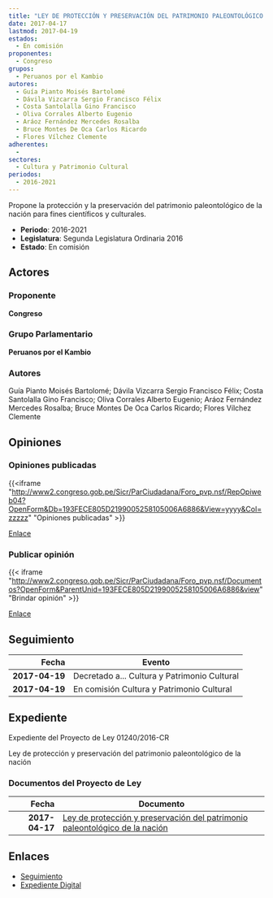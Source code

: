 ```yaml
---
title: "LEY DE PROTECCIÓN Y PRESERVACIÓN DEL PATRIMONIO PALEONTOLÓGICO DE LA NACIÓN"
date: 2017-04-17
lastmod: 2017-04-19
estados: 
  - En comisión
proponentes: 
  - Congreso
grupos: 
  - Peruanos por el Kambio
autores: 
  - Guía Pianto Moisés Bartolomé
  - Dávila Vizcarra Sergio Francisco Félix
  - Costa Santolalla Gino Francisco
  - Oliva Corrales Alberto Eugenio
  - Aráoz Fernández Mercedes Rosalba
  - Bruce Montes De Oca Carlos Ricardo
  - Flores Vílchez Clemente
adherentes: 
  - 
sectores: 
  - Cultura y Patrimonio Cultural
periodos: 
  - 2016-2021
---
```


Propone la protección y la preservación del patrimonio paleontológico de la nación para fines científicos y culturales.

- **Periodo**: 2016-2021
- **Legislatura**: Segunda Legislatura Ordinaria 2016
- **Estado**: En comisión

## Actores

### Proponente

**Congreso**

### Grupo Parlamentario

**Peruanos por el Kambio**

### Autores

Guía Pianto Moisés Bartolomé; Dávila Vizcarra Sergio Francisco Félix; Costa Santolalla Gino Francisco; Oliva Corrales Alberto Eugenio; Aráoz Fernández Mercedes Rosalba; Bruce Montes De Oca Carlos Ricardo; Flores Vílchez Clemente


## Opiniones

### Opiniones publicadas

{{<iframe "http://www2.congreso.gob.pe/Sicr/ParCiudadana/Foro_pvp.nsf/RepOpiweb04?OpenForm&Db=193FECE805D2199005258105006A6886&View=yyyy&Col=zzzzz" "Opiniones publicadas" >}}

[Enlace](http://www2.congreso.gob.pe/Sicr/ParCiudadana/Foro_pvp.nsf/RepOpiweb04?OpenForm&Db=193FECE805D2199005258105006A6886&View=yyyy&Col=zzzzz)
### Publicar opinión

{{< iframe "http://www2.congreso.gob.pe/Sicr/ParCiudadana/Foro_pvp.nsf/Documentos?OpenForm&ParentUnid=193FECE805D2199005258105006A6886&view" "Brindar opinión" >}}

[Enlace](http://www2.congreso.gob.pe/Sicr/ParCiudadana/Foro_pvp.nsf/Documentos?OpenForm&ParentUnid=193FECE805D2199005258105006A6886&view)

## Seguimiento

| Fecha | Evento |
|------:|--------|
| **2017-04-19** | Decretado a... Cultura y Patrimonio Cultural|
| **2017-04-19** | En comisión Cultura y Patrimonio Cultural|


## Expediente

Expediente del Proyecto de Ley 01240/2016-CR

Ley de protección y preservación del patrimonio paleontológico de la nación


### Documentos del Proyecto de Ley

| Fecha | Documento |
|------:|--------|
| **2017-04-17** | [Ley de protección y preservación del patrimonio paleontológico de la nación](http://www.leyes.congreso.gob.pe/Documentos/2016_2021/Proyectos_de_Ley_y_de_Resoluciones_Legislativas/PL0124020170417.pdf) |

## Enlaces 

- [Seguimiento](http://www2.congreso.gob.pehttp://www2.congreso.gob.pe/Sicr/TraDocEstProc/CLProLey2016.nsf/f7fff46988ca05b1052578e100829cc7/23ff7b6c7f8705150525810500663e5e?OpenDocument)
- [Expediente Digital](http://www2.congreso.gob.pehttp://www2.congreso.gob.pe/Sicr/TraDocEstProc/CLProLey2016.nsf/f7fff46988ca05b1052578e100829cc7/23ff7b6c7f8705150525810500663e5e?OpenDocument&Click=05257FB7005EB655.eb71d0cf91d8294e05256cdf006b5706/$Body/0.1C6C)
